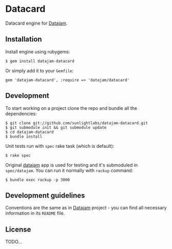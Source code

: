 # Datacard

Datacard engine for [Datajam](http://github.com/sunlightlabs/datajam).

## Installation

Install engine using rubygems:

    $ gem install datajam-datacard
    
Or simply add it to your `Gemfile`:

    gem 'datajam-datacard', :require => 'datajam/datacard'
    
## Development

To start working on a project clone the repo and bundle all the dependencies:

    $ git clone git://github.com/sunlightlabs/datajam-datacard.git
    $ git submodule init && git submodule update
    $ cd datajam-datacard
    $ bundle install
    
Unit tests run with `spec` rake task (which is default):

    $ rake spec
    
Original [datajam](https://github.com/sunlightlabs/datajam) app is used for
testing and it's submoduled in `spec/datajam`. You can run it normally with
`rackup` command:

    $ bundle exec rackup -p 3000
    
## Development guidelines

Conventions are the same as in [Datajam](http://github.com/sunlightlabs/datajam)
project - you can find all necessary information in its `README` file.

## License

TODO...
